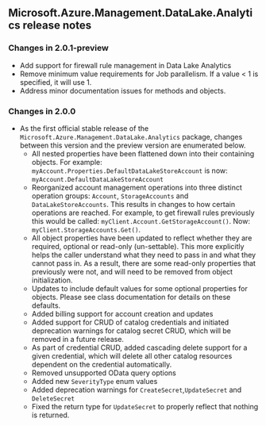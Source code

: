 ## Microsoft.Azure.Management.DataLake.Analytics release notes

### Changes in 2.0.1-preview
- Add support for firewall rule management in Data Lake Analytics
- Remove minimum value requirements for Job parallelism. If a value < 1 is specified, it will use 1.
- Address minor documentation issues for methods and objects.

### Changes in 2.0.0
- As the first official stable release of the `Microsoft.Azure.Management.DataLake.Analytics` package, changes between this version and the preview version are enumerated below. 
	- All nested properties have been flattened down into their containing objects. For example: `myAccount.Properties.DefaultDataLakeStoreAccount` is now: `myAccount.DefaultDataLakeStoreAccount`
	-  Reorganized account management operations into three distinct operation groups: `Account`, `StorageAccounts` and `DataLakeStoreAccounts`. This results in changes to how certain operations are reached. For example, to get firewall rules previously this would be called: `myClient.Account.GetStorageAccount()`. Now: `myClient.StorageAccounts.Get()`.
	- All object properties have been updated to reflect whether they are required, optional or read-only (un-settable). This more explicitly helps the caller understand what they need to pass in and what they cannot pass in. As a result, there are some read-only properties that previously were not, and will need to be removed from object initialization.
	- Updates to include default values for some optional properties for objects. Please see class documentation for details on these defaults.
	- Added billing support for account creation and updates
	- Added support for CRUD of catalog credentials and initiated deprecation warnings for catalog secret CRUD, which will be removed in a future release.
	- As part of credential CRUD, added cascading delete support for a given credential, which will delete all other catalog resources dependent on the credential automatically.
	- Removed unsupported OData query options
	- Added new `SeverityType` enum values
	- Added deprecation warnings for `CreateSecret`,`UpdateSecret` and `DeleteSecret`
	- Fixed the return type for `UpdateSecret` to properly reflect that nothing is returned.
